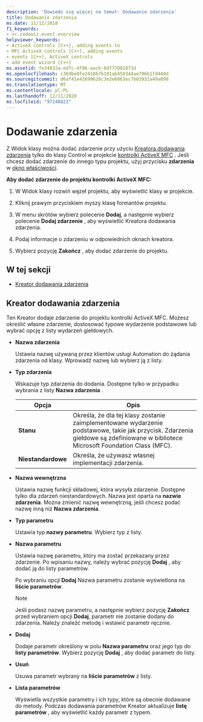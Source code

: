 ```yaml
---
description: 'Dowiedz się więcej na temat: Dodawanie zdarzenia'
title: Dodawanie zdarzenia
ms.date: 11/12/2018
f1_keywords:
- vc.codewiz.event.overview
helpviewer_keywords:
- ActiveX controls [C++], adding events to
- MFC ActiveX controls [C++], adding events
- events [C++], ActiveX controls
- add event wizard [C++]
ms.assetid: fe34832a-edfc-4f86-aacb-8df77001873d
ms.openlocfilehash: c369be0fe241867b101ab458344ae706b1fd440d
ms.sourcegitcommit: d6af41e42699628c3e2e6063ec7b03931a49a098
ms.translationtype: MT
ms.contentlocale: pl-PL
ms.lasthandoff: 12/11/2020
ms.locfileid: "97240822"
---
```

# <a name="add-an-event"></a>Dodawanie zdarzenia

Z Widok klasy można dodać zdarzenie przy użyciu [Kreatora dodawania zdarzenia](#add-event-wizard) tylko do klasy Control w projekcie [kontrolki ActiveX MFC](../mfc/reference/creating-an-mfc-activex-control.md) . Jeśli chcesz dodać zdarzenie do innego typu projektu, użyj przycisku **zdarzenia** w [okno właściwości](/visualstudio/ide/reference/properties-window).

**Aby dodać zdarzenie do projektu kontrolki ActiveX MFC:**

1. W Widok klasy rozwiń węzeł projektu, aby wyświetlić klasy w projekcie.

1. Kliknij prawym przyciskiem myszy klasę formantów projektu.

1. W menu skrótów wybierz polecenie **Dodaj**, a następnie wybierz polecenie **Dodaj zdarzenie** , aby wyświetlić Kreatora dodawania zdarzenia.

1. Podaj informacje o zdarzeniu w odpowiednich oknach kreatora.

1. Wybierz pozycję **Zakończ** , aby dodać zdarzenie do projektu.

## <a name="in-this-section"></a>W tej sekcji

- [Kreator dodawania zdarzenia](#add-event-wizard)

## <a name="add-event-wizard"></a>Kreator dodawania zdarzenia

Ten Kreator dodaje zdarzenie do projektu kontrolki ActiveX MFC. Możesz określić własne zdarzenie, dostosować typowe wydarzenie podstawowe lub wybrać opcję z listy wydarzeń giełdowych.

- **Nazwa zdarzenia**

   Ustawia nazwę używaną przez klientów usługi Automation do żądania zdarzenia od klasy. Wprowadź nazwę lub wybierz ją z listy.

- **Typ zdarzenia**

   Wskazuje typ zdarzenia do dodania. Dostępne tylko w przypadku wybrania z listy **Nazwa zdarzenia** .

   |Opcja|Opis|
   |------------|-----------------|
   |**Stanu**|Określa, że dla tej klasy zostanie zaimplementowane wydarzenie podstawowe, takie jak przycisk. Zdarzenia giełdowe są zdefiniowane w bibliotece Microsoft Foundation Class (MFC).|
   |**Niestandardowe**|Określa, że używasz własnej implementacji zdarzenia.|

- **Nazwa wewnętrzna**

   Ustawia nazwę funkcji składowej, która wysyła zdarzenie. Dostępne tylko dla zdarzeń niestandardowych. Nazwa jest oparta na **nazwie zdarzenia**. Można zmienić nazwę wewnętrzną, jeśli chcesz podać nazwę inną niż **Nazwa zdarzenia**.

- **Typ parametru**

   Ustawia typ **nazwy parametru**. Wybierz typ z listy.

- **Nazwa parametru**

   Ustawia nazwę parametru, który ma zostać przekazany przez zdarzenie. Po wpisaniu nazwy, należy wybrać pozycję **Dodaj** , aby dodać ją do listy parametrów.

   Po wybraniu opcji **Dodaj** Nazwa parametru zostanie wyświetlona na **liście parametrów**.

   > [!NOTE]
   > Jeśli podasz nazwę parametru, a następnie wybierz pozycję **Zakończ** przed wybraniem opcji **Dodaj**, parametr nie zostanie dodany do zdarzenia. Należy znaleźć metodę i wstawić parametr ręcznie.

- **Dodaj**

   Dodaje parametr określony w polu **Nazwa parametru** oraz jego typ do **listy parametrów**. Wybierz pozycję **Dodaj** , aby dodać parametr do listy.

- **Usuń**

   Usuwa parametr wybrany na **liście parametrów** z listy.

- **Lista parametrów**

   Wyświetla wszystkie parametry i ich typy, które są obecnie dodawane do metody. Podczas dodawania parametrów Kreator aktualizuje **listę parametrów** , aby wyświetlić każdy parametr z typem.
